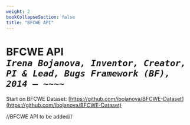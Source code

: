 ```yaml
---
weight: 2
bookCollapseSection: false
title: "BFCWE API"
---
```

# BFCWE API <br/>_`Irena Bojanova, Inventor, Creator, PI & Lead, Bugs Framework (BF), 2014 – ~~~~`_

Start on BFCWE Dataset: [https://github.com/ibojanova/BFCWE-Dataset](https://github.com/ibojanova/BFCWE-Dataset)

//BFCWE API to be added//
